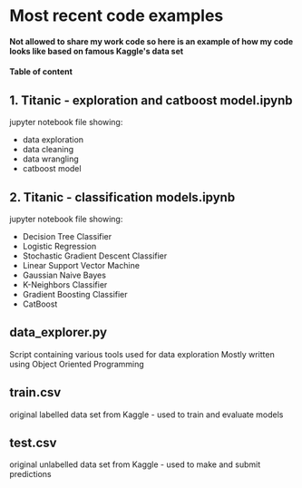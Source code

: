# Most recent code examples

#### Not allowed to share my work code so here is an example of how my code looks like based on famous Kaggle's data set

#### Table of content

## 1. Titanic - exploration and catboost model.ipynb
  jupyter notebook file showing:
  - data exploration
  - data cleaning
  - data wrangling
  - catboost model

## 2. Titanic - classification models.ipynb
  jupyter notebook file showing:
  - Decision Tree Classifier
  - Logistic Regression
  - Stochastic Gradient Descent Classifier
  - Linear Support Vector Machine
  - Gaussian Naive Bayes
  - K-Neighbors Classifier
  - Gradient Boosting Classifier
  - CatBoost

## data_explorer.py
  Script containing various tools used for data exploration
  Mostly written using Object Oriented Programming
  
## train.csv
  original labelled data set from Kaggle - used to train and evaluate models
  
## test.csv
  original unlabelled data set from Kaggle - used to make and submit predictions

